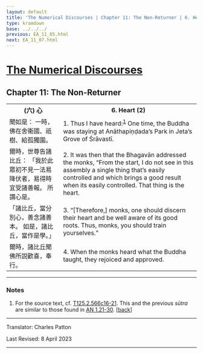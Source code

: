 ```yaml
---
layout: default
title: 'The Numerical Discourses | Chapter 11: The Non-Returner | 6. Heart (2)'
type: kramdown
base: ../../../
previous: EA_11_05.html
next: EA_11_07.html
---
```


<h1><a href='../index.html'>The Numerical Discourses</a></h1>
<h2>Chapter 11: The Non-Returner</h2>

<table class="trans">
  <th class='ch'>(六) 心</th>
  <th class='en'>6. Heart (2)</th>
  <tr>
    <td class='ch' title='T125.2.566c16'>聞如是： 一時，佛在舍衞國、祇樹、給孤獨園。</td>
    <td id='p1'>1. Thus I have heard:<sup id="ref1"><a href="#n1">1</a></sup> One time, the Buddha was staying at Anāthapiṇḍada’s Park in Jeta’s Grove of Śrāvastī.</td>
  </tr>
  <tr>
    <td class='ch' title='T125.2.566c17'>爾時，世尊告諸比丘： 「我於此眾初不見一法易降伏者，易得時宜受諸善報。 所謂心是。</td>
    <td id='p2'>2. It was then that the Bhagavān addressed the monks, “From the start, I do not see in this assembly a single thing that’s easily controlled and which brings a good result when its easily controlled. That thing is the heart.</td>
  </tr>
  <tr>
    <td class='ch' title='T125.2.566c19'>「諸比丘，當分別心，善念諸善本。 如是，諸比丘，當作是學。」</td>
    <td id='p3'>3. “[Therefore,] monks, one should discern their heart and be well aware of its good roots. Thus, monks, you should train yourselves.”</td>
  </tr>
  <tr>
    <td class='ch' title='T125.2.566c20'>爾時，諸比丘聞佛所説歡喜，奉行。</td>
    <td id='p4'>4. When the monks heard what the Buddha taught, they rejoiced and approved.</td>
  </tr>
</table>

<hr/>

<h3 id="notes">Notes</h3>

<ol class="notes-list">
<li id="n1"><p>For the source text, cf. <a href="https://cbetaonline.dila.edu.tw/zh/T02n0125_p0566c16" target="_blank">T125.2.566c16-21</a>. This and the previous <em>sūtra</em> are similar to those found in <a href="https://suttacentral.net/an1.21-30" target="_blank">AN 1.21-30</a>. [<a href="#ref1">back</a>]</p></li>
</ol>
<hr/>

<p class="translator">Translator: Charles Patton</p>
<p class='revised'>Last Revised: 8 April 2023</p>

<hr/>